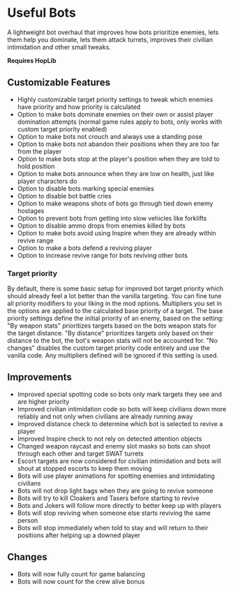 # Useful Bots

A lightweight bot overhaul that improves how bots prioritize enemies, lets them help you dominate, lets them attack turrets, improves their civilian intimidation and other small tweaks.  

**Requires HopLib**

## Customizable Features

* Highly customizable target priority settings to tweak which enemies have priority and how priority is calculated
* Option to make bots dominate enemies on their own or assist player domination attempts (normal game rules apply to bots, only works with custom target priority enabled)
* Option to make bots not crouch and always use a standing pose
* Option to make bots not abandon their positions when they are too far from the player
* Option to make bots stop at the player's position when they are told to hold position
* Option to make bots announce when they are low on health, just like player characters do
* Option to disable bots marking special enemies
* Option to disable bot battle cries
* Option to make weapons shots of bots go through tied down enemy hostages
* Option to prevent bots from getting into slow vehicles like forklifts
* Option to disable ammo drops from enemies killed by bots
* Option to make bots avoid using Inspire when they are already within revive range
* Option to make a bots defend a reviving player
* Option to increase revive range for bots reviving other bots

### Target priority

By default, there is some basic setup for improved bot target priority which should already feel a lot better than the vanilla targeting. You can fine tune all priority modifiers to your liking in the mod options. Multipliers you set in the options are applied to the calculated base priority of a target. The base priority settings define the initial priority of an enemy, based on the setting:  
"By weapon stats" prioritizes targets based on the bots weapon stats for the target distance.
"By distance" prioritizes targets only based on their distance to the bot, the bot's weapon stats will not be accounted for.
"No changes" disables the custom target priority code entirely and use the vanilla code. Any multipliers defined will be ignored if this setting is used.

## Improvements

* Improved special spotting code so bots only mark targets they see and are higher priority
* Improved civilian intimidation code so bots will keep civilians down more reliably and not only when civilians are already running away
* Improved distance check to determine which bot is selected to revive a player
* Improved Inspire check to not rely on detected attention objects
* Changed weapon raycast and enemy slot masks so bots can shoot through each other and target SWAT turrets
* Escort targets are now considered for civilian intimidation and bots will shout at stopped escorts to keep them moving
* Bots will use player animations for spotting enemies and intimidating civilians
* Bots will not drop light bags when they are going to revive someone
* Bots will try to kill Cloakers and Tasers before starting to revive
* Bots and Jokers will follow more directly to better keep up with players
* Bots will stop reviving when someone else starts reviving the same person
* Bots will stop immediately when told to stay and will return to their positions after helping up a downed player

## Changes

* Bots will now fully count for game balancing
* Bots will now count for the crew alive bonus
